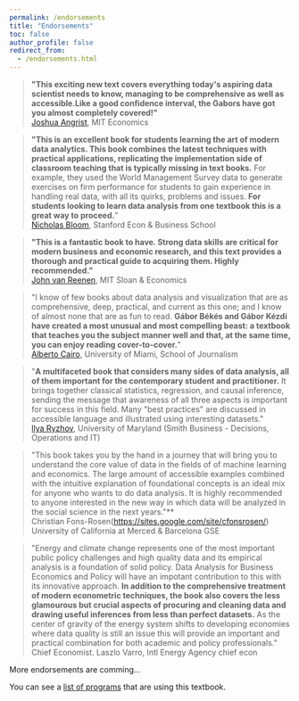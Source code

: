 ```yaml
---
permalink: /endorsements
title: "Endorsements"
toc: false
author_profile: false
redirect_from:
  - /endorsements.html
---
```




>**"This exciting new text covers everything today's aspiring data scientist needs to know, managing to be comprehensive as well as accessible.Like a good confidence interval, the Gabors have got you almost completely covered!"**  
[Joshua Angrist](https://economics.mit.edu/faculty/angrist), MIT Economics


>**"This is an excellent book for students learning the art of modern data analytics. This book combines the latest techniques with practical applications, replicating the implementation side of classroom teaching that is typically missing in text books.** For example, they used the World Management Survey data to generate exercises on firm performance for students to gain experience in handling real data, with all its quirks, problems and issues. **For students looking to learn data analysis from one textbook this is a great way to proceed.**"  
[Nicholas Bloom](https://nbloom.people.stanford.edu), Stanford Econ & Business School

>**"This is a fantastic book to have. Strong data skills are critical for modern business and economic research, and this text provides a thorough and practical guide to acquiring them. Highly recommended."**  
[John van Reenen](https://mitmgmtfaculty.mit.edu/jvanreenen/), MIT Sloan & Economics

>"I know of few books about data analysis and visualization that are as comprehensive, deep, practical, and current as this one; and I know of almost none that are as fun to read. **Gábor Békés and Gábor Kézdi have created a most unusual and most compelling beast: a textbook that teaches you the subject manner well and that, at the same time, you can enjoy reading cover-to-cover.**”  
[Alberto Cairo](http://albertocairo.com), University of Miami, School of Journalism

>"**A multifaceted book that considers many sides of data analysis, all of them important for the contemporary student and practitioner.** It brings together classical statistics, regression, and causal inference, sending the message that awareness of all three aspects is important for success in this field. Many "best practices" are discussed in accessible language and illustrated using interesting datasets."   
[llya Ryzhov](https://scholar.rhsmith.umd.edu/iryzhov/home?destination=home), University of Maryland (Smith Business - Decisions, Operations and IT)

>"This book takes you by the hand in a journey that will bring you to understand the core value of data in the fields of of machine learning and economics. The large amount of accessible examples combined with the intuitive explanation of foundational concepts is an ideal mix for anyone who wants to do data analysis. It is highly recommended to anyone interested in the new way in which data will be analyzed in the social science in the next years."**   
Christian Fons-Rosen(https://sites.google.com/site/cfonsrosen/) University of California at Merced & Barcelona GSE 


>"Energy and climate change represents one of the most important public policy challenges and high quality data and its empirical analysis is a foundation of solid policy. Data Analysis for Business Economics and Policy will have an impotant contribution to this with its innovative approach. **In addition to the comprehensive treatment of modern econometric techniques, the book also covers the less glamourous but crucial aspects of procuring and cleaning data and drawing useful inferences from less than perfect datasets.** As the center of gravity of the energy system shifts to developing economies where data quality is still an issue this will provide an important and practical combination for both academic and policy professionals."  
Chief Economist. Laszlo Varro, Intl Energy Agency chief econ



More endorsements are comming...


You can see a [list of programs](/courses-using/) that are using this textbook. 